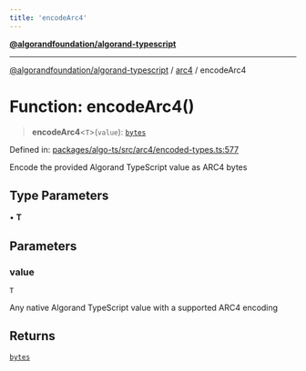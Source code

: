```yaml
---
title: 'encodeArc4'
---
```


[**@algorandfoundation/algorand-typescript**](../../README.md)

---

[@algorandfoundation/algorand-typescript](../../README.md) / [arc4](../README.md) / encodeArc4

# Function: encodeArc4()

> **encodeArc4**\<`T`\>(`value`): [`bytes`](../../index/type-aliases/bytes.md)

Defined in: [packages/algo-ts/src/arc4/encoded-types.ts:577](https://github.com/algorandfoundation/puya-ts/blob/main/packages/algo-ts/src/arc4/encoded-types.ts#L577)

Encode the provided Algorand TypeScript value as ARC4 bytes

## Type Parameters

• **T**

## Parameters

### value

`T`

Any native Algorand TypeScript value with a supported ARC4 encoding

## Returns

[`bytes`](../../index/type-aliases/bytes.md)
